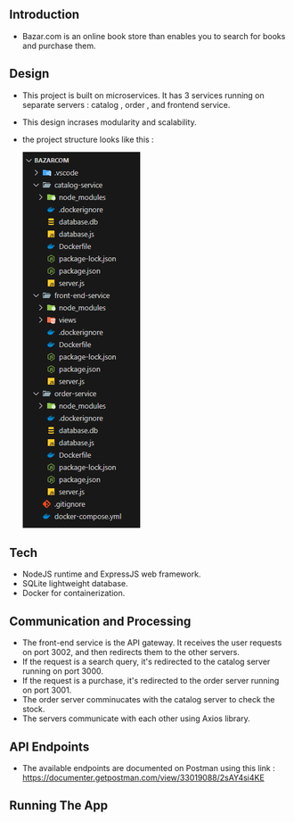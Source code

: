 ## Introduction
- Bazar.com is an online book store than enables you to search for books and purchase them. 

## Design 
- This project is built on microservices. It has 3 services running on separate servers : catalog , order , and frontend service.
- This design incrases modularity and scalability.

- the project structure looks like this : 

  ![Alt text](imgs/structure.png)

## Tech
- NodeJS runtime and ExpressJS web framework.
- SQLite lightweight database.
- Docker for containerization.
  
## Communication and Processing
- The front-end service is the API gateway. It receives the user requests on port 3002, and then redirects them to the other servers.
- If the request is a search query, it's redirected to the catalog server running on port 3000.
- If the request is a purchase, it's redirected to the order server running on port 3001.
- The order server comminucates with the catalog server to check the stock.
- The servers communicate with each other using Axios library.


## API Endpoints

- The available endpoints are documented on Postman using this link :
  https://documenter.getpostman.com/view/33019088/2sAY4si4KE


## Running The App
